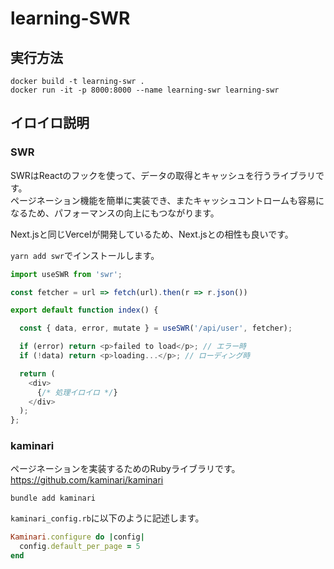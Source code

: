 # learning-SWR

## 実行方法

```shell
docker build -t learning-swr .
docker run -it -p 8000:8000 --name learning-swr learning-swr
```

## イロイロ説明

### SWR

SWRはReactのフックを使って、データの取得とキャッシュを行うライブラリです。  
ページネーション機能を簡単に実装でき、またキャッシュコントロームも容易になるため、パフォーマンスの向上にもつながります。  

Next.jsと同じVercelが開発しているため、Next.jsとの相性も良いです。  

`yarn add swr`でインストールします。  

```typescript
import useSWR from 'swr';

const fetcher = url => fetch(url).then(r => r.json())

export default function index() {

  const { data, error, mutate } = useSWR('/api/user', fetcher);

  if (error) return <p>failed to load</p>; // エラー時
  if (!data) return <p>loading...</p>; // ローディング時

  return (
    <div>
      {/* 処理イロイロ */}
    </div>
  );
};
```

### kaminari

ページネーションを実装するためのRubyライブラリです。  
<https://github.com/kaminari/kaminari>  

```shell
bundle add kaminari
```

`kaminari_config.rb`に以下のように記述します。  

```ruby
Kaminari.configure do |config|
  config.default_per_page = 5
end
```
